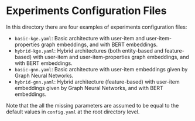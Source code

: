 # Experiments Configuration Files

In this directory there are four examples of experiments configuration files:
- ```basic-kge.yaml```: Basic architecture with user-item and user-item-properties graph embeddings, and with BERT embeddings.
- ```hybrid-kge.yaml```: Hybrid architectures (both entity-based and feature-based) with user-item and user-item-properties graph embeddings, and with BERT embeddings.
- ```basic-gnn.yaml```: Basic architecture with user-item embeddings given by Graph Neural Networks.
- ```hybrid-gnn.yaml```: Hybrid architecture (feature-based) with user-item embeddings given by Graph Neural Networks, and with BERT embeddings.

Note that the all the missing parameters are assumed to be equal to the default values in ```config.yaml``` at the root directory level. 
